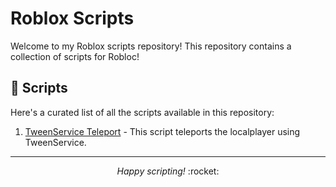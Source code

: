 # Roblox Scripts

Welcome to my Roblox scripts repository! This repository contains a collection of scripts for Robloc!

## :page_facing_up: Scripts

Here's a curated list of all the scripts available in this repository:

1. [TweenService Teleport](https://github.com/DarkNetworks/Roblox-Scripts/blob/main/TweenService-Teleport.lua) - This script teleports the localplayer using TweenService.

---
<p align="center">
  <i>Happy scripting!</i> :rocket:
</p>
